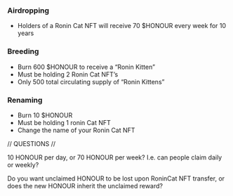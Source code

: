 




### Airdropping

- Holders of a Ronin Cat NFT will receive 70 $HONOUR every week for 10 years


### Breeding

- Burn 600 $HONOUR to receive a “Ronin Kitten”
- Must be holding 2 Ronin Cat NFT’s
- Only 500 total circulating supply of “Ronin Kittens”


### Renaming

- Burn 10 $HONOUR
- Must be holding 1 ronin Cat NFT
- Change the name of your Ronin Cat NFT


// QUESTIONS //

10 HONOUR per day, or 70 HONOUR per week? I.e. can people claim daily or weekly?

Do you want unclaimed HONOUR to be lost upon RoninCat NFT transfer, or does the new HONOUR inherit the unclaimed reward?


